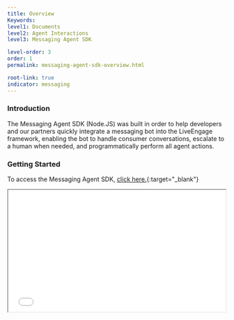 ```yaml
---
title: Overview
Keywords:
level1: Documents
level2: Agent Interactions
level3: Messaging Agent SDK

level-order: 3
order: 1
permalink: messaging-agent-sdk-overview.html

root-link: true
indicator: messaging
---
```

### Introduction

The Messaging Agent SDK (Node.JS) was built in order to help developers and our partners quickly integrate a messaging bot into the LiveEngage framework, enabling the bot to handle consumer conversations, escalate to a human when needed, and programmatically perform all agent actions. 


### Getting Started

To access the Messaging Agent SDK, [click here.](https://github.com/LivePersonInc/node-agent-sdk){:target="_blank"}



<iframe src="//players.brightcove.net/902047215001/default_default/index.html?videoId=5348329763001" allowfullscreen webkitallowfullscreen mozallowfullscreen height="280" width="500"></iframe>

